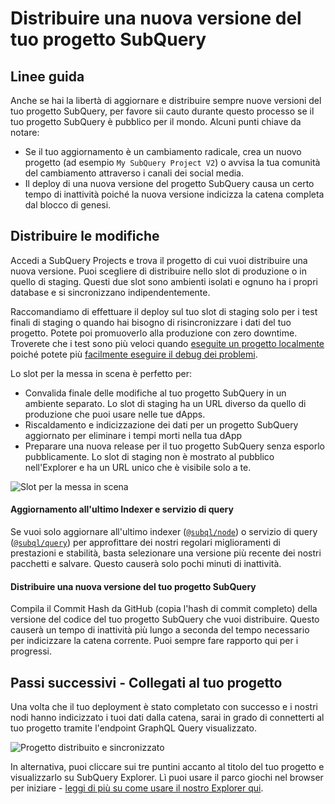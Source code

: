 # Distribuire una nuova versione del tuo progetto SubQuery

## Linee guida

Anche se hai la libertà di aggiornare e distribuire sempre nuove versioni del tuo progetto SubQuery, per favore sii cauto durante questo processo se il tuo progetto SubQuery è pubblico per il mondo. Alcuni punti chiave da notare:

- Se il tuo aggiornamento è un cambiamento radicale, crea un nuovo progetto (ad esempio `My SubQuery Project V2`) o avvisa la tua comunità del cambiamento attraverso i canali dei social media.
- Il deploy di una nuova versione del progetto SubQuery causa un certo tempo di inattività poiché la nuova versione indicizza la catena completa dal blocco di genesi.

## Distribuire le modifiche

Accedi a SubQuery Projects e trova il progetto di cui vuoi distribuire una nuova versione. Puoi scegliere di distribuire nello slot di produzione o in quello di staging. Questi due slot sono ambienti isolati e ognuno ha i propri database e si sincronizzano indipendentemente.

Raccomandiamo di effettuare il deploy sul tuo slot di staging solo per i test finali di staging o quando hai bisogno di risincronizzare i dati del tuo progetto. Potete poi promuoverlo alla produzione con zero downtime. Troverete che i test sono più veloci quando [eseguite un progetto localmente](../run_publish/run.md) poiché potete più [facilmente eseguire il debug dei problemi](../academy/tutorials_examples/debug-projects.md).

Lo slot per la messa in scena è perfetto per:

- Convalida finale delle modifiche al tuo progetto SubQuery in un ambiente separato. Lo slot di staging ha un URL diverso da quello di produzione che puoi usare nelle tue dApps.
- Riscaldamento e indicizzazione dei dati per un progetto SubQuery aggiornato per eliminare i tempi morti nella tua dApp
- Preparare una nuova release per il tuo progetto SubQuery senza esporlo pubblicamente. Lo slot di staging non è mostrato al pubblico nell'Explorer e ha un URL unico che è visibile solo a te.

![Slot per la messa in scena](/assets/img/staging_slot.png)

#### Aggiornamento all'ultimo Indexer e servizio di query

Se vuoi solo aggiornare all'ultimo indexer ([`@subql/node`](https://www.npmjs.com/package/@subql/node)) o servizio di query ([`@subql/query`](https://www.npmjs.com/package/@subql/query)) per approfittare dei nostri regolari miglioramenti di prestazioni e stabilità, basta selezionare una versione più recente dei nostri pacchetti e salvare. Questo causerà solo pochi minuti di inattività.

#### Distribuire una nuova versione del tuo progetto SubQuery

Compila il Commit Hash da GitHub (copia l'hash di commit completo) della versione del codice del tuo progetto SubQuery che vuoi distribuire. Questo causerà un tempo di inattività più lungo a seconda del tempo necessario per indicizzare la catena corrente. Puoi sempre fare rapporto qui per i progressi.

## Passi successivi - Collegati al tuo progetto

Una volta che il tuo deployment è stato completato con successo e i nostri nodi hanno indicizzato i tuoi dati dalla catena, sarai in grado di connetterti al tuo progetto tramite l'endpoint GraphQL Query visualizzato.

![Progetto distribuito e sincronizzato](/assets/img/projects-deploy-sync.png)

In alternativa, puoi cliccare sui tre puntini accanto al titolo del tuo progetto e visualizzarlo su SubQuery Explorer. Lì puoi usare il parco giochi nel browser per iniziare - [leggi di più su come usare il nostro Explorer qui](../run_publish/query.md).
